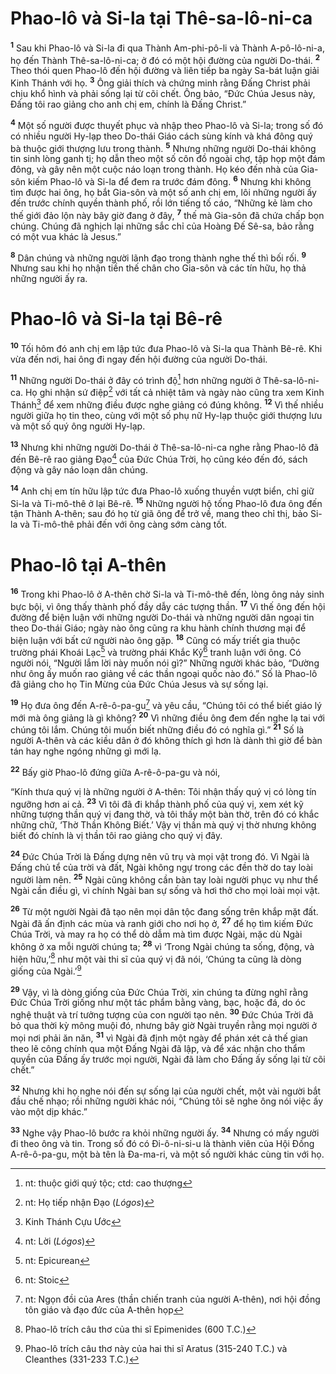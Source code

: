 # Phao-lô và Si-la tại Thê-sa-lô-ni-ca

<sup><b>1</b></sup> Sau khi Phao-lô và Si-la đi qua Thành Am-phi-pô-li và Thành A-pô-lô-ni-a, họ đến Thành Thê-sa-lô-ni-ca; ở đó có một hội đường của người Do-thái. <sup><b>2</b></sup> Theo thói quen Phao-lô đến hội đường và liên tiếp ba ngày Sa-bát luận giải Kinh Thánh với họ. <sup><b>3</b></sup> Ông giải thích và chứng minh rằng Ðấng Christ phải chịu khổ hình và phải sống lại từ cõi chết. Ông bảo, “Ðức Chúa Jesus này, Ðấng tôi rao giảng cho anh chị em, chính là Ðấng Christ.”

<sup><b>4</b></sup> Một số người được thuyết phục và nhập theo Phao-lô và Si-la; trong số đó có nhiều người Hy-lạp theo Do-thái Giáo cách sùng kính và khá đông quý bà thuộc giới thượng lưu trong thành. <sup><b>5</b></sup> Nhưng những người Do-thái không tin sinh lòng ganh tị; họ dẫn theo một số côn đồ ngoài chợ, tập họp một đám đông, và gây nên một cuộc náo loạn trong thành. Họ kéo đến nhà của Gia-sôn kiếm Phao-lô và Si-la để đem ra trước đám đông. <sup><b>6</b></sup> Nhưng khi không tìm được hai ông, họ bắt Gia-sôn và một số anh chị em, lôi những người ấy đến trước chính quyền thành phố, rồi lớn tiếng tố cáo, “Những kẻ làm cho thế giới đảo lộn này bây giờ đang ở đây, <sup><b>7</b></sup> thế mà Gia-sôn đã chứa chấp bọn chúng. Chúng đã nghịch lại những sắc chỉ của Hoàng Ðế Sê-sa, bảo rằng có một vua khác là Jesus.”

<sup><b>8</b></sup> Dân chúng và những người lãnh đạo trong thành nghe thế thì bối rối. <sup><b>9</b></sup> Nhưng sau khi họ nhận tiền thế chân cho Gia-sôn và các tín hữu, họ thả những người ấy ra.

# Phao-lô và Si-la tại Bê-rê

<sup><b>10</b></sup> Tối hôm đó anh chị em lập tức đưa Phao-lô và Si-la qua Thành Bê-rê. Khi vừa đến nơi, hai ông đi ngay đến hội đường của người Do-thái.

<sup><b>11</b></sup> Những người Do-thái ở đây có trình độ[^1-977c7172-9245-4da7-a884-8432a1e5cb21] hơn những người ở Thê-sa-lô-ni-ca. Họ ghi nhận sứ điệp[^2-977c7172-9245-4da7-a884-8432a1e5cb21] với tất cả nhiệt tâm và ngày nào cũng tra xem Kinh Thánh[^3-977c7172-9245-4da7-a884-8432a1e5cb21] để xem những điều được nghe giảng có đúng không. <sup><b>12</b></sup> Vì thế nhiều người giữa họ tin theo, cùng với một số phụ nữ Hy-lạp thuộc giới thượng lưu và một số quý ông người Hy-lạp.

<sup><b>13</b></sup> Nhưng khi những người Do-thái ở Thê-sa-lô-ni-ca nghe rằng Phao-lô đã đến Bê-rê rao giảng Ðạo[^4-977c7172-9245-4da7-a884-8432a1e5cb21] của Ðức Chúa Trời, họ cũng kéo đến đó, sách động và gây náo loạn dân chúng.

<sup><b>14</b></sup> Anh chị em tín hữu lập tức đưa Phao-lô xuống thuyền vượt biển, chỉ giữ Si-la và Ti-mô-thê ở lại Bê-rê. <sup><b>15</b></sup> Những người hộ tống Phao-lô đưa ông đến tận Thành A-thên; sau đó họ từ giã ông để trở về, mang theo chỉ thị, bảo Si-la và Ti-mô-thê phải đến với ông càng sớm càng tốt.

# Phao-lô tại A-thên

<sup><b>16</b></sup> Trong khi Phao-lô ở A-thên chờ Si-la và Ti-mô-thê đến, lòng ông nảy sinh bực bội, vì ông thấy thành phố đầy dẫy các tượng thần. <sup><b>17</b></sup> Vì thế ông đến hội đường để biện luận với những người Do-thái và những người dân ngoại tin theo Do-thái Giáo; ngày nào ông cũng ra khu hành chính thương mại để biện luận với bất cứ người nào ông gặp. <sup><b>18</b></sup> Cũng có mấy triết gia thuộc trường phái Khoái Lạc[^5-977c7172-9245-4da7-a884-8432a1e5cb21] và trường phái Khắc Kỷ[^6-977c7172-9245-4da7-a884-8432a1e5cb21] tranh luận với ông. Có người nói, “Người lắm lời này muốn nói gì?” Những người khác bảo, “Dường như ông ấy muốn rao giảng về các thần ngoại quốc nào đó.” Số là Phao-lô đã giảng cho họ Tin Mừng của Ðức Chúa Jesus và sự sống lại.

<sup><b>19</b></sup> Họ đưa ông đến A-rê-ô-pa-gu[^7-977c7172-9245-4da7-a884-8432a1e5cb21] và yêu cầu, “Chúng tôi có thể biết giáo lý mới mà ông giảng là gì không? <sup><b>20</b></sup> Vì những điều ông đem đến nghe lạ tai với chúng tôi lắm. Chúng tôi muốn biết những điều đó có nghĩa gì.” <sup><b>21</b></sup> Số là người A-thên và các kiều dân ở đó không thích gì hơn là dành thì giờ để bàn tán hay nghe ngóng những gì mới lạ.

<sup><b>22</b></sup> Bấy giờ Phao-lô đứng giữa A-rê-ô-pa-gu và nói,

“Kính thưa quý vị là những người ở A-thên: Tôi nhận thấy quý vị có lòng tín ngưỡng hơn ai cả. <sup><b>23</b></sup> Vì tôi đã đi khắp thành phố của quý vị, xem xét kỹ những tượng thần quý vị đang thờ, và tôi thấy một bàn thờ, trên đó có khắc những chữ, ‘Thờ Thần Không Biết.’ Vậy vị thần mà quý vị thờ nhưng không biết đó chính là vị thần tôi rao giảng cho quý vị đây.

<sup><b>24</b></sup> Ðức Chúa Trời là Ðấng dựng nên vũ trụ và mọi vật trong đó. Vì Ngài là Ðấng chủ tể của trời và đất, Ngài không ngự trong các đền thờ do tay loài người làm nên. <sup><b>25</b></sup> Ngài cũng không cần bàn tay loài người phục vụ như thể Ngài cần điều gì, vì chính Ngài ban sự sống và hơi thở cho mọi loài mọi vật.

<sup><b>26</b></sup> Từ một người Ngài đã tạo nên mọi dân tộc đang sống trên khắp mặt đất. Ngài đã ấn định các mùa và ranh giới cho nơi họ ở, <sup><b>27</b></sup> để họ tìm kiếm Ðức Chúa Trời, và may ra họ có thể dò dẫm mà tìm được Ngài, mặc dù Ngài không ở xa mỗi người chúng ta; <sup><b>28</b></sup> vì ‘Trong Ngài chúng ta sống, động, và hiện hữu,’[^8-977c7172-9245-4da7-a884-8432a1e5cb21] như một vài thi sĩ của quý vị đã nói, ‘Chúng ta cũng là dòng giống của Ngài.’[^9-977c7172-9245-4da7-a884-8432a1e5cb21]

<sup><b>29</b></sup> Vậy, vì là dòng giống của Ðức Chúa Trời, xin chúng ta đừng nghĩ rằng Ðức Chúa Trời giống như một tác phẩm bằng vàng, bạc, hoặc đá, do óc nghệ thuật và trí tưởng tượng của con người tạo nên. <sup><b>30</b></sup> Ðức Chúa Trời đã bỏ qua thời kỳ mông muội đó, nhưng bây giờ Ngài truyền rằng mọi người ở mọi nơi phải ăn năn, <sup><b>31</b></sup> vì Ngài đã định một ngày để phán xét cả thế gian theo lẽ công chính qua một Ðấng Ngài đã lập, và để xác nhận cho thẩm quyền của Ðấng ấy trước mọi người, Ngài đã làm cho Ðấng ấy sống lại từ cõi chết.”

<sup><b>32</b></sup> Nhưng khi họ nghe nói đến sự sống lại của người chết, một vài người bắt đầu chế nhạo; rồi những người khác nói, “Chúng tôi sẽ nghe ông nói việc ấy vào một dịp khác.”

<sup><b>33</b></sup> Nghe vậy Phao-lô bước ra khỏi những người ấy. <sup><b>34</b></sup> Nhưng có mấy người đi theo ông và tin. Trong số đó có Ði-ô-ni-si-u là thành viên của Hội Ðồng A-rê-ô-pa-gu, một bà tên là Ða-ma-ri, và một số người khác cùng tin với họ.

[^1-977c7172-9245-4da7-a884-8432a1e5cb21]: nt: thuộc giới quý tộc; ctd: cao thượng

[^2-977c7172-9245-4da7-a884-8432a1e5cb21]: nt: Họ tiếp nhận Ðạo (_Lógos_)

[^3-977c7172-9245-4da7-a884-8432a1e5cb21]: Kinh Thánh Cựu Ước

[^4-977c7172-9245-4da7-a884-8432a1e5cb21]: nt: Lời (_Lógos_)

[^5-977c7172-9245-4da7-a884-8432a1e5cb21]: nt: Epicurean

[^6-977c7172-9245-4da7-a884-8432a1e5cb21]: nt: Stoic

[^7-977c7172-9245-4da7-a884-8432a1e5cb21]: nt: Ngọn đồi của Ares (thần chiến tranh của người A-thên), nơi hội đồng tôn giáo và đạo đức của A-thên họp

[^8-977c7172-9245-4da7-a884-8432a1e5cb21]: Phao-lô trích câu thơ của thi sĩ Epimenides (600 T.C.)

[^9-977c7172-9245-4da7-a884-8432a1e5cb21]: Phao-lô trích câu thơ này của hai thi sĩ Aratus (315-240 T.C.) và Cleanthes (331-233 T.C.)

